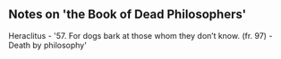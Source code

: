 ## Notes on 'the Book of Dead Philosophers'


Heraclitus -
'57. For dogs bark at those whom they don’t know. (fr. 97) -Death by philosophy'
